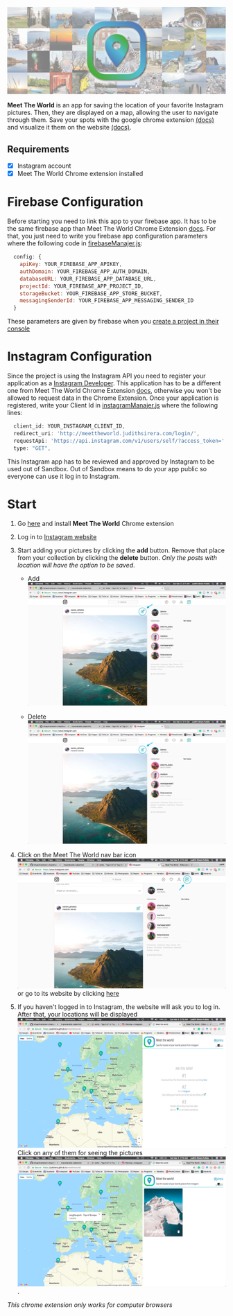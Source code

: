 ![picture alt](screenshots/mosaics_long.png "Cover")

**Meet The World** is an app for saving the location of your favorite Instagram pictures. Then, they are displayed on a map, allowing the user to navigate through them. Save your spots with the google chrome extension [(docs)](https://github.com/judsirera/meettheworld_ChromeExtension) and visualize it them on the website [(docs)](https://github.com/judsirera/meettheworld).

## Requirements
- [x] Instagram account
- [x] Meet The World Chrome extension installed

# Firebase Configuration
Before starting you need to link this app to your firebase app. It has to be the same firebase app than Meet The World Chrome Extension [docs](https://github.com/judsirera/meettheworld_ChromeExtension). For that, you just need to write you firebase app configuration parameters where the following code in [firebaseManajer.js](../blob/master/js/firebaseManajer.js):

```javascript
  config: {
    apiKey: YOUR_FIREBASE_APP_APIKEY,
    authDomain: YOUR_FIREBASE_APP_AUTH_DOMAIN,
    databaseURL: YOUR_FIREBASE_APP_DATABASE_URL,
    projectId: YOUR_FIREBASE_APP_PROJECT_ID,
    storageBucket: YOUR_FIREBASE_APP_STORE_BUCKET,
    messagingSenderId: YOUR_FIREBASE_APP_MESSAGING_SENDER_ID
  }
```
These parameters are given by firebase when you [create a project in their console](https://console.firebase.google.com/)

# Instagram Configuration
Since the project is using the Instagram API you need to register your application as a [Instagram Developer](https://www.instagram.com/developer/). This application has to be a different one from Meet The World Chrome Extension [docs](https://github.com/judsirera/meettheworld_ChromeExtension), otherwise you won't be allowed to request data in the Chrome Extension. Once your application is registered, write your Client Id in [instagramManajer.js](../blob/master/js/instagramManager.js) where the following lines:

```javascript
  client_id: YOUR_INSTAGRAM_CLIENT_ID,
  redirect_uri: 'http://meettheworld.judithsirera.com/login/',
  requestApi: 'https://api.instagram.com/v1/users/self/?access_token=',
  type: "GET",
```

This Instagram app has to be reviewed and approved by Instagram to be used out of Sandbox. Out of Sandbox means to do your app public so everyone can use it log in to Instagram.

# Start

1. Go [here](https://chrome.google.com/webstore/detail/meet-the-world/dnjacdhjmipmijabeoocdgaglpbkbkpp) and install **Meet The World** Chrome extension

2. Log in to [Instagram website](https://www.instagram.com/)

3. Start adding your pictures by clicking the **add** button. Remove that place from your collection by clicking the **delete** button. *Only the posts with location will have the option to be saved*.
    * Add
![picture alt](screenshots/add_button.png "Add button")

    * Delete
![picture alt](screenshots/delete_button.png "Delete button")

4. Click on the Meet The World nav bar icon ![picture alt](screenshots/icon.png "Meet The World") or go to its website by clicking [here](https://judsirera.github.io/meettheworld/)

5. If you haven't logged in to Instagram, the website will ask you to log in. After that, your locations will be displayed ![picture alt](screenshots/meettheworld.png "Meet The World") Click on any of them for seeing the pictures ![picture alt](screenshots/meettheworld_location.png "Meet The World").


*This chrome extension only works for computer browsers*
